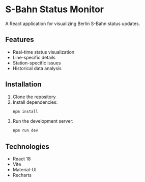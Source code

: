 # S-Bahn Status Monitor

A React application for visualizing Berlin S-Bahn status updates.

## Features

- Real-time status visualization
- Line-specific details
- Station-specific issues
- Historical data analysis

## Installation

1. Clone the repository
2. Install dependencies:
   ```bash
   npm install
   ```
3. Run the development server:
   ```bash
   npm run dev
   ```

## Technologies

- React 18
- Vite
- Material-UI
- Recharts